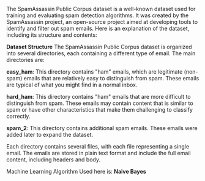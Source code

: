The SpamAssassin Public Corpus dataset is a well-known dataset used for training and evaluating spam detection algorithms. It was created by the SpamAssassin project, an open-source project aimed at developing tools to identify and filter out spam emails. Here is an explanation of the dataset, including its structure and contents:

**Dataset Structure**
The SpamAssassin Public Corpus dataset is organized into several directories, each containing a different type of email. The main directories are:

**easy_ham**: This directory contains "ham" emails, which are legitimate (non-spam) emails that are relatively easy to distinguish from spam. These emails are typical of what you might find in a normal inbox.

**hard_ham**: This directory contains "ham" emails that are more difficult to distinguish from spam. These emails may contain content that is similar to spam or have other characteristics that make them challenging to classify correctly.

**spam_2**: This directory contains additional spam emails. These emails were added later to expand the dataset.

Each directory contains several files, with each file representing a single email. The emails are stored in plain text format and include the full email content, including headers and body.

Machine Learning Algorithm Used here is: 
**Naive Bayes**


